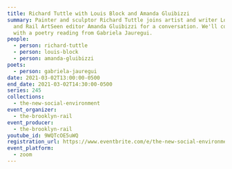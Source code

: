 ```yaml
---
title: Richard Tuttle with Louis Block and Amanda Gluibizzi
summary: Painter and sculptor Richard Tuttle joins artist and writer Louis Block
  and Rail ArtSeen editor Amanda Gluibizzi for a conversation. We'll conclude
  with a poetry reading from Gabriela Jauregui.
people:
  - person: richard-tuttle
  - person: louis-block
  - person: amanda-gluibizzi
poets:
  - person: gabriela-jauregui
date: 2021-03-02T13:00:00-0500
end_date: 2021-03-02T14:30:00-0500
series: 245
collections:
  - the-new-social-environment
event_organizer:
  - the-brooklyn-rail
event_producer:
  - the-brooklyn-rail
youtube_id: 9WQTcOE5uWQ
registration_url: https://www.eventbrite.com/e/the-new-social-environment-245-richard-tuttle-tickets-142246716759
event_platform:
  - zoom
---
```

